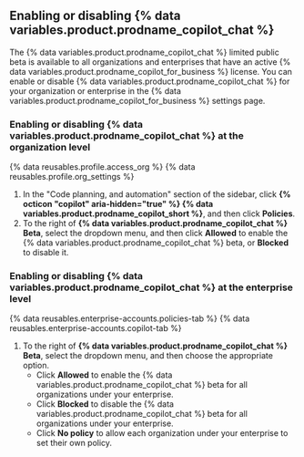 ## Enabling or disabling {% data variables.product.prodname_copilot_chat %}

The {% data variables.product.prodname_copilot_chat %} limited public beta is available to all organizations and enterprises that have an active {% data variables.product.prodname_copilot_for_business %} license. You can enable or disable {% data variables.product.prodname_copilot_chat %} for your organization or enterprise in the {% data variables.product.prodname_copilot_for_business %} settings page.

### Enabling or disabling {% data variables.product.prodname_copilot_chat %} at the organization level

{% data reusables.profile.access_org %}
{% data reusables.profile.org_settings %}
1. In the "Code planning, and automation" section of the sidebar, click **{% octicon "copilot" aria-hidden="true" %} {% data variables.product.prodname_copilot_short %}**, and then click **Policies**.
1. To the right of **{% data variables.product.prodname_copilot_chat %} Beta**, select the dropdown menu, and then click **Allowed** to enable the {% data variables.product.prodname_copilot_chat %} beta, or **Blocked** to disable it.

### Enabling or disabling {% data variables.product.prodname_copilot_chat %} at the enterprise level

{% data reusables.enterprise-accounts.policies-tab %}
{% data reusables.enterprise-accounts.copilot-tab %}
1. To the right of **{% data variables.product.prodname_copilot_chat %} Beta**, select the dropdown menu, and then choose the appropriate option. 
    - Click **Allowed** to enable the {% data variables.product.prodname_copilot_chat %} beta for all organizations under your enterprise. 
    - Click **Blocked** to disable the {% data variables.product.prodname_copilot_chat %} beta for all organizations under your enterprise. 
    - Click **No policy** to allow each organization under your enterprise to set their own policy.